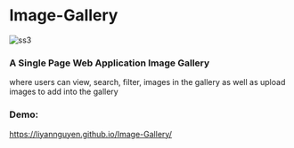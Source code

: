 # Image-Gallery

![ss3](https://user-images.githubusercontent.com/50958126/154396568-0077f0be-f64d-49f5-bf2e-540bd7118190.png)

### A Single Page Web Application Image Gallery

where users can view, search, filter, images in the gallery as well as upload images to add into the gallery

### Demo:
https://liyannguyen.github.io/Image-Gallery/
